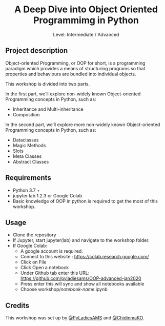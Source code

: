 <div align="center">
    <h1>A Deep Dive into Object Oriented Programmimg in Python</h1>
    <p>Level: Intermediate / Advanced</p>
</div>

## Project description
Object-oriented Programming, or OOP for short, is a programming paradigm which provides a means of structuring programs so that properties and behaviours are bundled into individual objects.

This workshop is divided into two parts. 

In the first part, we’ll explore non-widely known Object-oriented Programming concepts in Python, such as:
- Inheritance and Multi-inheritance
- Composition

In the second part, we’ll explore more non-widely known Object-oriented Programming concepts in Python, such as:
- Dataclasses
- Magic Methods
- Slots
- Meta Classes
- Abstract Classes


## Requirements
* Python 3.7 +
* jupyter lab 1.2.3 or Google Colab
* Basic knowledge of OOP in python is required to get the most of this workshop.

## Usage
* Clone the repository
* If Jupyter, start jupyter(lab) and navigate to the workshop folder.
* If Google Colab:
    - A google account is required.
    - Connect to this website : https://colab.research.google.com/
    - Click on File
    - Click Open a notebook
    - Under Github tab enter this URL: https://github.com/pyladiesams/OOP-advanced-jan2020
    - Press enter this will sync and show all notebooks available
    - Choose workshop/*notebook-name*.ipynb

## Credits
This workshop was set up by [@PyLadiesAMS](https://www.meetup.com/PyLadiesAMS/) and [@ChidinmaKO](https://github.com/ChidinmaKO).